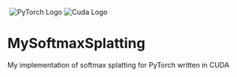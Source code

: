 ​                                                          ![PyTorch Logo](https://user-images.githubusercontent.com/44374235/80755439-1b8b6500-8b31-11ea-9184-1dc54c65cfd6.png) ![Cuda Logo](https://user-images.githubusercontent.com/44374235/80754989-4b863880-8b30-11ea-8ed1-977984d20984.jpg)

# MySoftmaxSplatting

My implementation of softmax splatting for PyTorch written in CUDA
